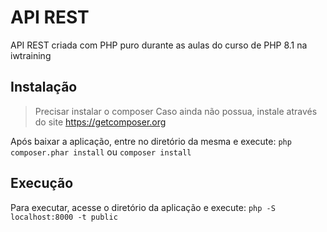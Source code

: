 # API REST

API REST criada com PHP puro durante as aulas do curso de PHP 8.1 na iwtraining

## Instalação

> Precisar instalar o composer
Caso ainda não possua, instale através do site https://getcomposer.org

Após baixar a aplicação, entre no diretório da mesma e execute:
`php composer.phar install` 
ou 
`composer install`

## Execução
Para executar, acesse o diretório da aplicação e execute:
`php -S localhost:8000 -t public`